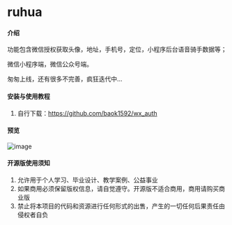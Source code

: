 # ruhua

#### 介绍

功能包含微信授权获取头像，地址，手机号，定位，小程序后台语音骑手数据等；

微信小程序端，微信公众号端。

匆匆上线，还有很多不完善，疯狂迭代中...


#### 安装与使用教程

1.  自行下载：https://github.com/baok1592/wx_auth

#### 预览
![image](https://github.com/baok1592/wx_auth/raw/master/h5.png)


#### 开源版使用须知
1.  允许用于个人学习、毕业设计、教学案例、公益事业
2.  如果商用必须保留版权信息，请自觉遵守。开源版不适合商用，商用请购买商业版
3.  禁止将本项目的代码和资源进行任何形式的出售，产生的一切任何后果责任由侵权者自负
